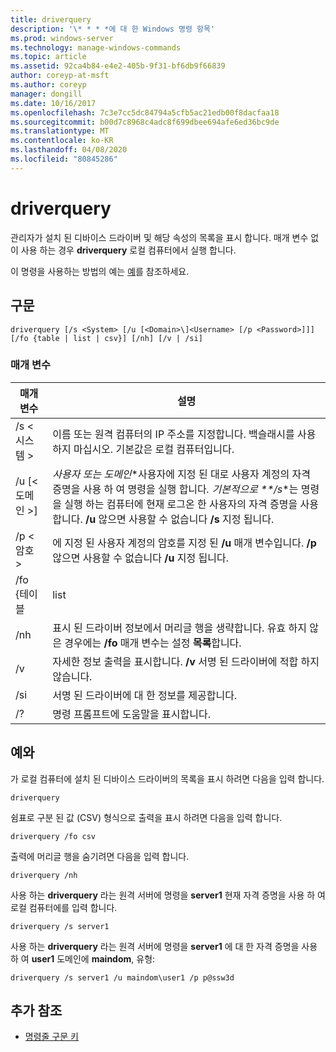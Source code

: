```yaml
---
title: driverquery
description: '\* * * *에 대 한 Windows 명령 항목'
ms.prod: windows-server
ms.technology: manage-windows-commands
ms.topic: article
ms.assetid: 92ca4b84-e4e2-405b-9f31-bf6db9f66839
author: coreyp-at-msft
ms.author: coreyp
manager: dongill
ms.date: 10/16/2017
ms.openlocfilehash: 7c3e7cc5dc84794a5cfb5ac21edb00f8dacfaa18
ms.sourcegitcommit: b00d7c8968c4adc8f699dbee694afe6ed36bc9de
ms.translationtype: MT
ms.contentlocale: ko-KR
ms.lasthandoff: 04/08/2020
ms.locfileid: "80845286"
---
```

# <a name="driverquery"></a>driverquery



관리자가 설치 된 디바이스 드라이버 및 해당 속성의 목록을 표시 합니다. 매개 변수 없이 사용 하는 경우 **driverquery** 로컬 컴퓨터에서 실행 합니다.

이 명령을 사용하는 방법의 예는 [예](#BKMK_examples)를 참조하세요.

## <a name="syntax"></a>구문

```
driverquery [/s <System> [/u [<Domain>\]<Username> [/p <Password>]]] [/fo {table | list | csv}] [/nh] [/v | /si]
```

### <a name="parameters"></a>매개 변수

|         매개 변수         |                                                                                                                                         설명                                                                                                                                          |
|---------------------------|----------------------------------------------------------------------------------------------------------------------------------------------------------------------------------------------------------------------------------------------------------------------------------------------|
|       /s \<시스템 >        |                                                                                      이름 또는 원격 컴퓨터의 IP 주소를 지정합니다. 백슬래시를 사용 하지 마십시오. 기본값은 로컬 컴퓨터입니다.                                                                                       |
| /u [\<도메인 >\]<Username> | *사용자 또는* *도메인*\*사용자에 지정 된 대로 사용자 계정의 자격 증명을 사용 하 여 명령을 실행 합니다<em>. 기본적으로 \*\*/s</em>\*는 명령을 실행 하는 컴퓨터에 현재 로그온 한 사용자의 자격 증명을 사용 합니다. **/u** 않으면 사용할 수 없습니다 **/s** 지정 됩니다. |
|      /p \<암호 >       |                                                                           에 지정 된 사용자 계정의 암호를 지정 된 **/u** 매개 변수입니다. **/p** 않으면 사용할 수 없습니다 **/u** 지정 됩니다.                                                                            |
|        /fo {테이블         |                                                                                                                                             list                                                                                                                                             |
|            /nh            |                                                                                      표시 된 드라이버 정보에서 머리글 행을 생략합니다. 유효 하지 않은 경우에는 **/fo** 매개 변수는 설정 **목록**합니다.                                                                                      |
|            /v             |                                                                                                               자세한 정보 출력을 표시합니다. **/v** 서명 된 드라이버에 적합 하지 않습니다.                                                                                                               |
|            /si            |                                                                                                                          서명 된 드라이버에 대 한 정보를 제공합니다.                                                                                                                          |
|            /?             |                                                                                                                             명령 프롬프트에 도움말을 표시합니다.                                                                                                                             |

## <a name="examples"></a><a name=BKMK_examples></a>예와

가 로컬 컴퓨터에 설치 된 디바이스 드라이버의 목록을 표시 하려면 다음을 입력 합니다.
```
driverquery 
```
쉼표로 구분 된 값 (CSV) 형식으로 출력을 표시 하려면 다음을 입력 합니다.
```
driverquery /fo csv 
```
출력에 머리글 행을 숨기려면 다음을 입력 합니다.
```
driverquery /nh 
```
사용 하는 **driverquery** 라는 원격 서버에 명령을 **server1** 현재 자격 증명을 사용 하 여 로컬 컴퓨터에를 입력 합니다.
```
driverquery /s server1
```
사용 하는 **driverquery** 라는 원격 서버에 명령을 **server1** 에 대 한 자격 증명을 사용 하 여 **user1** 도메인에 **maindom**, 유형:
```
driverquery /s server1 /u maindom\user1 /p p@ssw3d
```

## <a name="additional-references"></a>추가 참조

- [명령줄 구문 키](command-line-syntax-key.md)